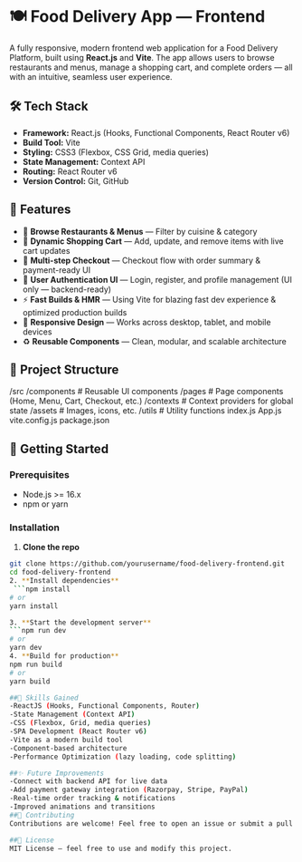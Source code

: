 # 🍽️ Food Delivery App — Frontend

A fully responsive, modern frontend web application for a Food Delivery Platform, built using **React.js** and **Vite**. The app allows users to browse restaurants and menus, manage a shopping cart, and complete orders — all with an intuitive, seamless user experience.

## 🛠️ Tech Stack

- **Framework:** React.js (Hooks, Functional Components, React Router v6)
- **Build Tool:** Vite
- **Styling:** CSS3 (Flexbox, CSS Grid, media queries)
- **State Management:** Context API
- **Routing:** React Router v6
- **Version Control:** Git, GitHub

## 🎯 Features

- 🔎 **Browse Restaurants & Menus** — Filter by cuisine & category
- 🛒 **Dynamic Shopping Cart** — Add, update, and remove items with live cart updates
- 🏃 **Multi-step Checkout** — Checkout flow with order summary & payment-ready UI
- 🔑 **User Authentication UI** — Login, register, and profile management (UI only — backend-ready)
- ⚡ **Fast Builds & HMR** — Using Vite for blazing fast dev experience & optimized production builds
- 📱 **Responsive Design** — Works across desktop, tablet, and mobile devices
- ♻️ **Reusable Components** — Clean, modular, and scalable architecture

## 📂 Project Structure

/src
/components # Reusable UI components
/pages # Page components (Home, Menu, Cart, Checkout, etc.)
/contexts # Context providers for global state
/assets # Images, icons, etc.
/utils # Utility functions
index.js
App.js
vite.config.js
package.json


## 🚀 Getting Started

### Prerequisites

- Node.js >= 16.x
- npm or yarn

### Installation

1. **Clone the repo**
```bash
git clone https://github.com/yourusername/food-delivery-frontend.git
cd food-delivery-frontend
2. **Install dependencies**
 ```npm install
# or
yarn install

3. **Start the development server**
```npm run dev
# or
yarn dev
4. **Build for production**
npm run build
# or
yarn build

##🧠 Skills Gained
-ReactJS (Hooks, Functional Components, Router)
-State Management (Context API)
-CSS (Flexbox, Grid, media queries)
-SPA Development (React Router v6)
-Vite as a modern build tool
-Component-based architecture
-Performance Optimization (lazy loading, code splitting)

##✨ Future Improvements
-Connect with backend API for live data
-Add payment gateway integration (Razorpay, Stripe, PayPal)
-Real-time order tracking & notifications
-Improved animations and transitions
##🤝 Contributing
Contributions are welcome! Feel free to open an issue or submit a pull request.

##📄 License
MIT License — feel free to use and modify this project.
